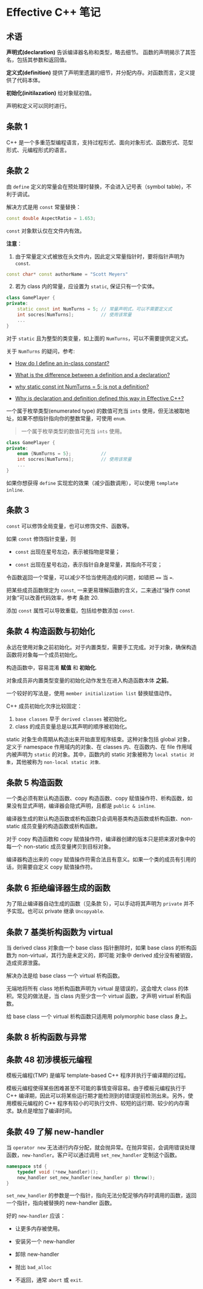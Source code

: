 # Effective C++ 笔记

## 术语

**声明式(declaration)** 告诉编译器名称和类型，略去细节。 函数的声明揭示了其签名，包括其参数和返回值。

**定义式(definition)** 提供了声明里遗漏的细节，并分配内存。对函数而言，定义提供了代码本体。

**初始化(initilazation)** 给对象赋初值。

声明和定义可以同时进行。

## 条款 1

C++ 是一个多重范型编程语言，支持过程形式、面向对象形式、函数形式、范型形式、元编程形式的语言。


## 条款 2

由 `define` 定义的常量会在预处理时替换，不会进入记号表（symbol table)，不利于调试。

解决方式是用 `const` 常量替换：

```c++
const double AspectRatio = 1.653;
```

`const` 对象默认仅在文件内有效。

**注意**：

1. 由于常量定义式被放在头文件内，因此定义常量指针时，要将指针声明为 `const`.

```c++
const char* const authorName = "Scott Meyers"
```

2. 若为 class 内的常量，应设置为 `static`, 保证只有一个实体。 

```cpp
class GamePlayer {
private:
    static const int NumTurns = 5; // 常量声明式，可以不需要定义式
    int socres[NumTurns];          // 使用该常量
    ...
}
```

对于 `static` 且为整型的类变量，如上面的 `NumTurns`，可以不需要提供定义式。

关于 `NumTurns` 的疑问，参考:

- [How do I define an in-class constant?](https://www.stroustrup.com/bs_faq2.html#in-class)

- [What is the difference between a definition and a declaration?](https://stackoverflow.com/questions/1410563/what-is-the-difference-between-a-definition-and-a-declaration)

- [why static const int NumTurns = 5; is not a definition?](https://stackoverflow.com/questions/34629876/why-is-declaration-and-definition-defined-this-way-in-effective-c)

- [Why is declaration and definition defined this way in Effective C++?](https://stackoverflow.com/questions/34629876/why-is-declaration-and-definition-defined-this-way-in-effective-c)

一个属于枚举类型(enumerated type) 的数值可充当 `ints` 使用，但无法被取地址，如果不想指针指向你的整数常量，可使用 	`enum`.

>一个属于枚举类型的数值可充当 `ints` 使用。

```cpp
class GamePlayer {
private:
    enum {NumTurns = 5};           // 
    int socres[NumTurns];          // 使用该常量
    ...
}
```

如果你想获得 `define` 实现宏的效果（减少函数调用），可以使用 `template inline`.

## 条款 3

`const` 可以修饰全局变量，也可以修饰文件、函数等。

如果 `const` 修饰指针变量，则

- `const` 出现在星号左边，表示被指物是常量；

- `const` 出现在星号右边，表示指针自身是常量，其指向不可变；

令函数返回一个常量，可以减少不恰当使用造成的问题，如错把 `==` 当 `=`.

把某些成员函数限定为 `const`, 一来更易理解函数的含义，二来通过“操作 const 对象”可以改善代码效率，参考 条款 20.

添加 `const` 属性可以导致重载，包括给参数添加 `const`.


## 条款 4 构造函数与初始化

永远在使用对象之前初始化。对于内置类型，需要手工完成。对于对象，确保构造函数将对象每一个成员初始化。

构造函数中，容易混淆 **赋值** 和 **初始化**.

对象成员非内置类型变量的初始化动作发生在进入构造函数本体 **之前**。

一个较好的写法是，使用 `member initialization list` 替换赋值动作。

C++ 成员初始化次序比较固定：

1. `base classes` 早于 `derived classes` 被初始化。
2. class 的成员变量总是以其声明的顺序被初始化。

static 对象生命周期从构造出来开始直至程序结束。这种对象包括 global 对象，定义于 namespace 作用域内的对象、在 classes 内、在函数内、在 file 作用域内被声明为 `static` 的对象。其中，函数内的 static 对象被称为 `local static 对象`，其他被称为 `non-local static 对象`.



## 条款 5 构造函数

一个类必须有默认构造函数、copy 构造函数、copy 赋值操作符、析构函数，如果没有显式声明，编译器会隐式声明，且都是 `public & inline`.

编译器生成的默认构造函数或析构函数只会调用基类构造函数或析构函数、non-static 成员变量的构造函数或析构函数。

对于 copy 构造函数和 copy 赋值操作符，编译器创建的版本只是把来源对象中的每一个 non-static 成员变量拷贝到目标对象。

编译器构造出来的  copy 赋值操作符需合法且有意义。如果一个类的成员有引用的话，则需要自定义 copy 赋值操作符。

## 条款 6 拒绝编译器生成的函数

为了阻止编译器自动生成的函数（见条款 5），可以手动将其声明为 `private` 并不予实现。也可以 private 继承 `Uncopyable`.

## 条款 7 基类析构函数为 virtual

当 derived class 对象由一个 base class 指针删除时，如果 base class 的析构函数为 non-virtual，其行为是未定义的，即可能 对象中 derived 成分没有被销毁，造成资源泄露。

解决办法是给 base class 一个 virtual 析构函数。

无端地将所有 class 地析构函数声明为 virtual 是错误的，这会增大 class 的体积。常见的做法是，当 class 内至少含一个 virtual 函数，才声明 virtual 析构函数。

给 base class 一个 virtual 析构函数只适用用 polymorphic base class 身上。

## 条款 8 析构函数与异常

## 条款 48 初涉模板元编程

模板元编程(TMP) 是编写 template-based C++ 程序并执行于编译期的过程。

模板元编程使得某些困难甚至不可能的事情变得容易。由于模板元编程执行于 C++ 编译期，因此可以将某些运行期才能检测到的错误提前检测出来。另外，使用模板元编程的 C++ 程序有较小的可执行文件、较短的运行期、较少的内存需求。缺点是增加了编译时间。

## 条款 49 了解 new-handler

当 `operator new` 无法进行内存分配，就会抛异常。在抛异常前，会调用错误处理函数，`new-handler`。客户可以通过调用 `set_new_handler` 定制这个函数。

```cpp
namespace std {
    typedef void (*new_handler)();
    new_handler set_new_handler(new_handler p) throw();
}
```

`set_new_handler` 的参数是一个指针，指向无法分配足够内存时调用的函数，返回一个指针，指向被替换的 new-handler 函数。

好的 `new-handler` 应该：

* 让更多内存被使用。

* 安装另一个 new-handler

* 卸除 new-handler

* 抛出 `bad_alloc`

* 不返回，通常 `abort` 或 `exit`.


